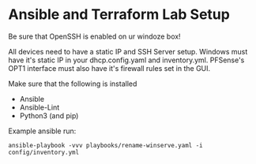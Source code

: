 # Ansible and Terraform Lab Setup
Be sure that OpenSSH is enabled on ur windoze box!

All devices need to have a static IP and SSH Server setup.
Windows must have it's static IP in your dhcp.config.yaml and inventory.yml.
PFSense's OPT1 interface must also have it's firewall rules set in the GUI. 

Make sure that the following is installed
* Ansible
* Ansible-Lint
* Python3 (and pip)

Example ansible run:
```
ansible-playbook -vvv playbooks/rename-winserve.yaml -i config/inventory.yml
```